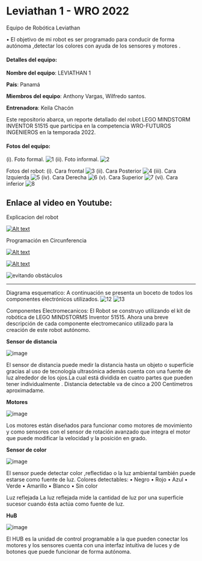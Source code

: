 # Leviathan 1 - WRO 2022
Equipo de Robótica Leviathan 

•	El objetivo de mi robot es ser programado para conducir de forma autónoma ,detectar  los colores con ayuda de los sensores y motores  .

#### Detalles del equipo:

**Nombre del equipo**: LEVIATHAN 1

**País**: Panamá

**Miembros del equipo**: Anthony Vargas, Wilfredo santos.

**Entrenadora**: Keila Chacón

Este repositorio abarca, un reporte detallado del robot LEGO MINDSTORM INVENTOR 51515 que participa en la competencia WRO-FUTUROS INGENIEROS en la temporada 2022.


#### Fotos del equipo:
(i). Foto formal.
![1](https://user-images.githubusercontent.com/112026718/186894868-c5044ce0-ed28-4a97-9b8f-ca73fc39142d.JPG)
(ii). Foto informal.
![2](https://user-images.githubusercontent.com/112026718/186894875-5a109659-c39c-4a08-bfbf-b7d6791696a0.JPG)

Fotos del robot:
(i).	Cara frontal
![3](https://user-images.githubusercontent.com/112026718/193433652-4f7bf7bc-8530-4952-b51f-016982417f32.jpg)
(ii).	Cara Posterior
![4](https://user-images.githubusercontent.com/112026718/193433679-f05d7f9d-13a9-488c-8a31-161b4de6e833.jpg)
(iii). Cara Izquierda
![5](https://user-images.githubusercontent.com/112026718/193433686-dae48a18-8615-43d4-a30c-d98b35d07d36.jpg)
(iv).	Cara Derecha
![6](https://user-images.githubusercontent.com/112026718/193433683-8f361b9c-0c69-444b-b8dd-8c50b51e4207.jpg)
(v).	Cara Superior
![7](https://user-images.githubusercontent.com/112026718/193433690-acce3bfd-8a08-4660-ac83-bada0bc0f424.jpg)
(vi).	Cara inferior
![8](https://user-images.githubusercontent.com/112026718/193433688-13f5ae62-5aee-4d69-b0aa-71d16b1e40f5.jpg)

## **Enlace al video en Youtube**:

Explicacion del robot

[![Alt text](https://user-images.githubusercontent.com/112026718/193434284-7d88c749-0d74-40f1-b6a0-7a7f2e20a54b.gif)](https://youtu.be/veAIvLrf1H0)

Programación en Circunferencia

[![Alt text](https://user-images.githubusercontent.com/112026718/188290019-e7f5e6eb-ad6a-44e3-bf15-d8b50fdbb1a4.gif)](https://youtu.be/oOIIhMoMuQk)

[![Alt text]()]()

![evitando obstáculos](https://user-images.githubusercontent.com/112026718/188290022-ac0767ea-0273-4f5d-9196-91c53e89129d.gif)



------------

Diagrama esquematico:
A continuación se presenta un boceto de todos los componentes electrónicos utilizados.
![12](https://user-images.githubusercontent.com/112026718/186931016-3884012e-07c9-4272-a5bc-e2a63f99a4ae.png)
![13](https://user-images.githubusercontent.com/112026718/186930663-e8b6fff5-9fa6-40ae-8b62-ec4e38f47d8f.png)

Componentes Electromecanicos:
El Robot se construyo utilizando el kit de robótica de LEGO MINDSTORMS Inventor 51515. Ahora una breve descripción de cada componente electromecanico utilizado para la creación de este robot autónomo.

**Sensor de distancia**

![image](https://user-images.githubusercontent.com/112026718/186931149-0c934e7d-a09b-47c3-8b9e-018c4d5cca7a.png)

El sensor de distancia puede medir la distancia hasta un objeto o superficie gracias al uso de tecnología ultrasónica además cuenta con una fuente  de  luz alrededor de los ojos.La cual está dividida en cuatro partes que pueden tener individualmente .
Distancia detectable va de cinco a 200 Centímetros aproximadame.

**Motores**

![image](https://user-images.githubusercontent.com/112026718/186931201-a2e1a7b2-9a1e-40fa-aedf-056adbae93d2.png)

Los motores están diseñados para funcionar como motores de movimiento y como sensores con el sensor de rotación avanzado que integra el motor que puede modificar la velocidad y la posición en grado.

**Sensor de color**

![image](https://user-images.githubusercontent.com/112026718/186931242-cf1a4b3f-1395-4366-a045-6669264cfdc5.png)

El sensor puede detectar color ,reflectidao o la luz ambiental también puede estarse como fuente de luz.
Colores detectables:
• Negro
• Rojo
• Azul
• Verde
• Amarillo
• Blanco
• Sin color

Luz reflejada
La luz reflejada mide la cantidad de luz por una superficie sucesor cuando ésta actúa como fuente de luz.

**HuB**

![image](https://user-images.githubusercontent.com/112026718/186931301-1a0ad68f-c5a6-40b5-ba1e-12b4973ca8df.png)

El HUB es la unidad de control programable a la que pueden conectar los motores y los sensores cuenta con una interfaz intuitiva de luces y de botones que puede funcionar de forma autónoma.    
